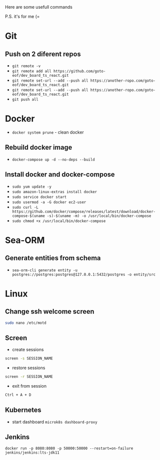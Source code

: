 
Here are some usefull commands 

P.S. it's for me (=

# Git
## Push on 2 diferent repos
- `git remote -v`
- `git remote add all https://github.com/goto-eof/dev_board_ts_react.git`
- `git remote set-url --add --push all https://another-ropo.com/goto-eof/dev_board_ts_react.git`
- `git remote set-url --add --push all https://another-ropo.com/goto-eof/dev_board_ts_react.git`
- `git push all`


# Docker
- `docker system prune` - clean docker

## Rebuild docker image
- `docker-compose up -d --no-deps --build`

## Install docker and docker-compose
- `sudo yum update -y`
- `sudo amazon-linux-extras install docker`
- `sudo service docker start`
- `sudo usermod -a -G docker ec2-user`
- `sudo curl -L https://github.com/docker/compose/releases/latest/download/docker-compose-$(uname -s)-$(uname -m) -o /usr/local/bin/docker-compose`
- `sudo chmod +x /usr/local/bin/docker-compose`


# Sea-ORM
## Generate entities from schema
- `sea-orm-cli generate entity -u postgres://postgres:postgres@127.0.0.1:5432/postgres -o entity/src`


# Linux
## Change ssh welcome screen
```bash
sudo nano /etc/motd
```

## Screen
- create sessions
```bash
screen -s SESSION_NAME
```
- restore sessions
```bash
screen -r SESSION_NAME
```
- exit from session
```bash
Ctrl + A + D
```

## Kubernetes
- start dashboard `microk8s dashboard-proxy`

## Jenkins
`docker run -p 8080:8080 -p 50000:50000 --restart=on-failure jenkins/jenkins:lts-jdk11`

